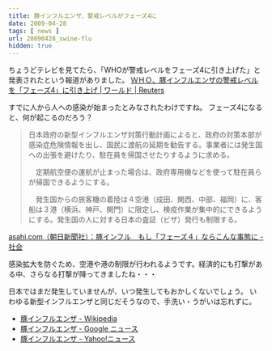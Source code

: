 ```yaml
---
title: 豚インフルエンザ、警戒レベルがフェーズ4に
date: 2009-04-28
tags: [ news ]
url: 20090428_swine-flu
hidden: true
---
```

ちょうどテレビを見てたら、「WHOが警戒レベルをフェーズ4に引き上げた」と発表されたという報道がありました。
<a href="http://jp.reuters.com/article/worldNews/idJPJAPAN-37729420090427">ＷＨＯ、豚インフルエンザの警戒レベルを「フェーズ4」に引き上げ | ワールド | Reuters</a>

すでに人から人への感染が始まったとみなされたわけですね。
フェーズ4になると、何が起こるのだろう？

<blockquote>日本政府の新型インフルエンザ対策行動計画によると、政府の対策本部が感染症危険情報を出し、国民に渡航の延期を勧告する。事業者には発生国への出張を避けたり、駐在員を帰国させたりするように求める。

　定期航空便の運航が止まった場合は、政府専用機などを使って駐在員らが帰国できるようにする。

　発生国からの旅客機の着陸は４空港（成田、関西、中部、福岡）に、客船は３港（横浜、神戸、関門）に限定し、検疫作業が集中的にできるようにする。発生国の人に対する日本の査証（ビザ）発行も制限する。 </blockquote>

<site><a href="http://www.asahi.com/national/update/0427/TKY200904270004.html">asahi.com（朝日新聞社）：豚インフル　もし「フェーズ４」ならこんな事態に - 社会</a></site>

感染拡大を防ぐため、空港や港の制限が行われるようです。経済的にも打撃がある中、さらなる打撃が降ってきましたね・・・

日本ではまだ発生していませんが、いつ発生してもおかしくないでしょう。
いわゆる新型インフルエンザと同じだそうなので、手洗い・うがいは忘れずに。

<ul>
  <li><a href="http://ja.wikipedia.org/wiki/%E3%83%96%E3%82%BF%E3%82%A4%E3%83%B3%E3%83%95%E3%83%AB%E3%82%A8%E3%83%B3%E3%82%B6">豚インフルエンザ - Wikipedia</a></li>
  <li><a href="http://news.google.co.jp/news?q=%E8%B1%9A%E3%82%A4%E3%83%B3%E3%83%95%E3%83%AB%E3%82%A8%E3%83%B3%E3%82%B6&amp;lr=lang_ja&amp;oe=utf-8&amp;rls=org.mozilla:ja-JP-mac:official&amp;client=firefox-a&amp;um=1&amp;ie=UTF-8&amp;hl=ja&amp;ei=ZzX2SenHJIWG6APQuYWGAg&amp;sa=X&amp;oi=news_group&amp;resnum=1&amp;ct=title">豚インフルエンザ - Google ニュース</a></li>
  <li><a href="http://dailynews.yahoo.co.jp/fc/science/swine_flu/">豚インフルエンザ - Yahoo!ニュース</a></li>
</ul>
